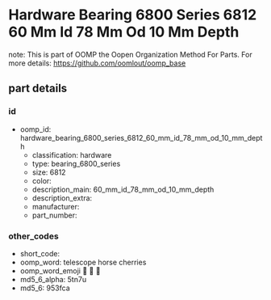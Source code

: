 # Hardware Bearing 6800 Series 6812 60 Mm Id 78 Mm Od 10 Mm Depth  

note: This is part of OOMP the Oopen Organization Method For Parts. For more details: https://github.com/oomlout/oomp_base

##  part details





### id
* oomp_id: hardware_bearing_6800_series_6812_60_mm_id_78_mm_od_10_mm_depth
  * classification: hardware
  * type: bearing_6800_series
  * size: 6812
  * color: 
  * description_main: 60_mm_id_78_mm_od_10_mm_depth
  * description_extra: 
  * manufacturer: 
  * part_number: 

### other_codes
* short_code: 
* oomp_word: telescope horse cherries
* oomp_word_emoji :telescope: :horse: :cherries:
* md5_6_alpha: 5tn7u
* md5_6: 953fca